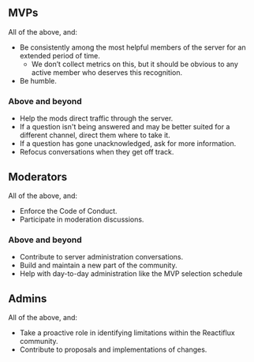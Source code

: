 <style>
ol {
  list-style-type: lower-alpha;
}
</style>

## MVPs

All of the above, and:

- Be consistently among the most helpful members of the server for an extended period of time.
  - We don’t collect metrics on this, but it should be obvious to any active member who deserves this recognition.
- Be humble.

### Above and beyond

- Help the mods direct traffic through the server.
- If a question isn't being answered and may be better suited for a different channel, direct them where to take it.
- If a question has gone unacknowledged, ask for more information.
- Refocus conversations when they get off track.

## Moderators

All of the above, and:

- Enforce the Code of Conduct.
- Participate in moderation discussions.

### Above and beyond

- Contribute to server administration conversations.
- Build and maintain a new part of the community.
- Help with day-to-day administration like the MVP selection schedule

## Admins

All of the above, and:

- Take a proactive role in identifying limitations within the Reactiflux community.
- Contribute to proposals and implementations of changes.
